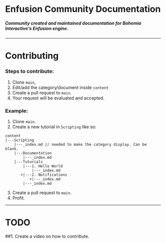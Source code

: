# Enfusion Community Documentation
##### Community created and maintained documentation for Bohemia Interactive's Enfusion engine.

---
# Contributing

### Steps to contribute:
1. Clone `main`,
2. Edit/add the category/document inside `content`
3. Create a pull request to `main`.
4. Your request will be evaluated and accepted.

### Example:
1. Clone `main`.
2. Create a new tutorial in `Scripting` like so:
```
content
|---Scripting
    |---_index.md // needed to make the category display. Can be blank.
    |---Documentation
        |---_index.md
    |---Tutorials
        |---1. Hello World
            |---_index.md
       +|---2. Notifications
           +|---_index.md
        |---_index.md
```
3. Create a pull request to `main`.
4. Profit.
---
# TODO
##1. Create a video on how to contribute.
